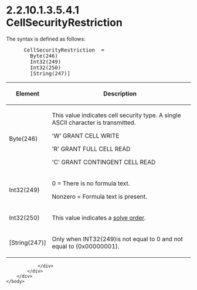 <html dir="LTR" xmlns:mshelp="http://msdn.microsoft.com/mshelp" xmlns:ddue="http://ddue.schemas.microsoft.com/authoring/2003/5" xmlns:xlink="http://www.w3.org/1999/xlink" xmlns:tool="http://www.microsoft.com/tooltip">
    <head>
        <meta http-equiv="Content-Type" content="text/html; CHARSET=utf-8"></meta>
        <meta name="save" content="history"></meta>
        <title>2.2.10.1.3.5.4.1 CellSecurityRestriction</title>
        <xml>
            <mshelp:toctitle title="2.2.10.1.3.5.4.1 CellSecurityRestriction"></mshelp:toctitle>
            <mshelp:rltitle title="[MS-SSAS8]: CellSecurityRestriction"></mshelp:rltitle>
            <mshelp:keyword index="A" term="1c8fd16b-a220-40a4-bcff-39506a035ace"></mshelp:keyword>
            <mshelp:attr name="DCSext.ContentType" value="open specification"></mshelp:attr>
            <mshelp:attr name="AssetID" value="1c8fd16b-a220-40a4-bcff-39506a035ace"></mshelp:attr>
            <mshelp:attr name="TopicType" value="kbRef"></mshelp:attr>
            <mshelp:attr name="DCSext.Title" value="[MS-SSAS8]: CellSecurityRestriction" />
        </xml>
    </head>
    <body>
        <div id="header">
            <h1 class="heading">2.2.10.1.3.5.4.1 CellSecurityRestriction</h1>
        </div>
        <div id="mainSection">
            <div id="mainBody">
                <div id="allHistory" class="saveHistory"></div>
                <div id="sectionSection0" class="section" name="collapseableSection">
                    

<p>The syntax is defined as follows:           </p>

<dl>
<dd>
<div><pre> CellSecurityRestriction  = 
   Byte(246)
   Int32(249) 
   Int32(250)
   [String(247)]
</pre></div>
</dd></dl>

<table>
 <thead>
  <tr>
   <th>
   <p>Element</p>
   </th>
   <th>
   <p>Description</p>
   </th>
  </tr>
 </thead>
 <tr>
  <td>
  <p>Byte(246)</p>
  </td>
  <td>
  <p>This value indicates cell security type. A single
  ASCII character is transmitted.</p>
  <p>'W' GRANT CELL WRITE</p>
  <p>'R' GRANT FULL CELL READ</p>
  <p>'C' GRANT CONTINGENT CELL READ</p>
  </td>
 </tr>
 <tr>
  <td>
  <p>Int32(249)</p>
  </td>
  <td>
  <p>0 = There is no formula text.</p>
  <p>Nonzero = Formula text is present.</p>
  </td>
 </tr>
 <tr>
  <td>
  <p>Int32(250)</p>
  </td>
  <td>
  <p>This value indicates a <a href="c527450b-f5bd-424b-8c98-ba6365288f35.md#gt_7faee801-7705-424a-8e64-1cd18ab0dfab">solve order</a>.</p>
  </td>
 </tr>
 <tr>
  <td>
  <p>[String(247)]</p>
  </td>
  <td>
  <p>Only when INT32(249)is not equal to 0 and not equal to
  (0x00000001).</p>
  </td>
 </tr>
</table>

<p> </p>


                </div>
            </div>
        </div>
    </body>
</html>